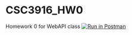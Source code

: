 # CSC3916_HW0
Homework 0 for WebAPI class
[![Run in Postman](https://run.pstmn.io/button.svg)](https://app.getpostman.com/run-collection/fc52ef8ececd8329ac37)
